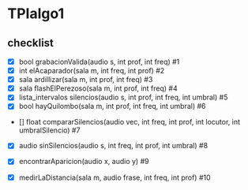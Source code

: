 # TPIalgo1


## checklist

- [X] bool grabacionValida(audio s, int prof, int freq) #1
- [X] int elAcaparador(sala m, int freq, int prof) #2
- [X] sala ardillizar(sala m, int prof, int freq) #3
- [x] sala flashElPerezoso(sala m, int prof, int freq) #4
- [x] lista_intervalos silencios(audio s, int prof, int freq, int umbral) #5
- [x] bool hayQuilombo(sala m, int prof, int freq, int umbral)  #6
- [] float compararSilencios(audio vec, int freq, int prof, int locutor, int umbralSilencio) #7
- [X] audio sinSilencios(audio s, int freq, int prof, int umbral) #8
- [x] encontrarAparicion(audio x, audio y) #9 
- [x] medirLaDistancia(sala m, audio frase, int freq, int prof) #10

